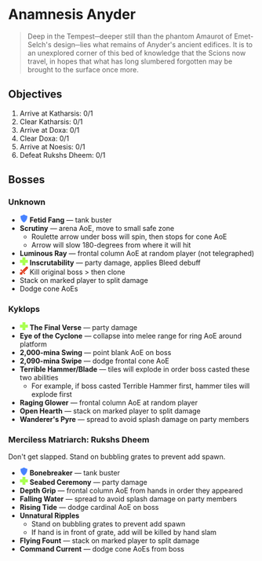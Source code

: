 # Anamnesis Anyder

> Deep in the Tempest─deeper still than the phantom Amaurot of Emet-Selch's design─lies what remains of Anyder's ancient edifices. It is to an unexplored corner of this bed of knowledge that the Scions now travel, in hopes that what has long slumbered forgotten may be brought to the surface once more.

## Objectives

1. Arrive at Katharsis: 0/1
2. Clear Katharsis: 0/1
3. Arrive at Doxa: 0/1
4. Clear Doxa: 0/1
5. Arrive at Noesis: 0/1
6. Defeat Rukshs Dheem: 0/1

## Bosses

### Unknown

- ![](/assets/icons/role-tank.png) **Fetid Fang** — tank buster
- **Scrutiny** — arena AoE, move to small safe zone
  - Roulette arrow under boss will spin, then stops for cone AoE
  - Arrow will slow 180-degrees from where it will hit
- **Luminous Ray** — frontal column AoE at random player (not telegraphed)
- ![](/assets/icons/role-healer.png) **Inscrutability** — party damage, applies Bleed debuff
- ![](/assets/icons/role-dps.png) Kill original boss > then clone
- Stack on marked player to split damage
- Dodge cone AoEs

### Kyklops

- ![](/assets/icons/role-healer.png) **The Final Verse** — party damage
- **Eye of the Cyclone** — collapse into melee range for ring AoE around platform
- **2,000-mina Swing** — point blank AoE on boss
- **2,090-mina Swipe** — dodge frontal cone AoE
- **Terrible Hammer/Blade** — tiles will explode in order boss casted these two abilities
  - For example, if boss casted Terrible Hammer first, hammer tiles will explode first
- **Raging Glower** — frontal column AoE at random player
- **Open Hearth** — stack on marked player to split damage
- **Wanderer's Pyre** — spread to avoid splash damage on party members

### Merciless Matriarch: Rukshs Dheem

Don't get slapped. Stand on bubbling grates to prevent add spawn.

- ![](/assets/icons/role-tank.png) **Bonebreaker** — tank buster
- ![](/assets/icons/role-healer.png) **Seabed Ceremony** — party damage
- **Depth Grip** — frontal column AoE from hands in order they appeared
- **Falling Water** — spread to avoid splash damage on party members
- **Rising Tide** — dodge cardinal AoE on boss
- **Unnatural Ripples**
  - Stand on bubbling grates to prevent add spawn
  - If hand is in front of grate, add will be killed by hand slam
- **Flying Fount** — stack on marked player to split damage
- **Command Current** — dodge cone AoEs from boss
